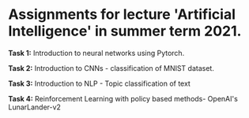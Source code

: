 # Assignments for lecture 'Artificial Intelligence' in summer term 2021.

**Task 1:** Introduction to neural networks using Pytorch.

**Task 2:** Introduction to CNNs - classification of MNIST dataset.

**Task 3:** Introduction to NLP - Topic classification of text

**Task 4:** Reinforcement Learning with policy based methods- OpenAI's LunarLander-v2

